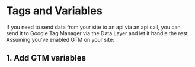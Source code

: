 # Tags and Variables

If you need to send data from your site to an api via an api call, you can send it to Google Tag Manager via the Data Layer and let it handle the rest. Assuming you've enabled GTM on your site:

## 1. Add GTM variables

